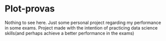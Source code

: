 # Plot-provas
Nothing to see here. Just some personal project regarding my performance in some exams. Project made with the intention of practicing data science skills(and perhaps achieve a better performance in the exams)
